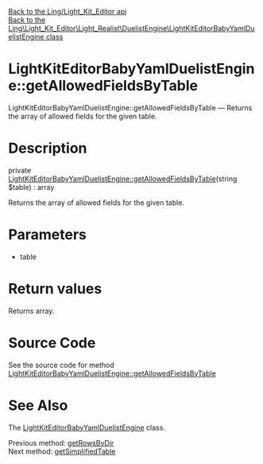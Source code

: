 [Back to the Ling/Light_Kit_Editor api](https://github.com/lingtalfi/Light_Kit_Editor/blob/master/doc/api/Ling/Light_Kit_Editor.md)<br>
[Back to the Ling\Light_Kit_Editor\Light_Realist\DuelistEngine\LightKitEditorBabyYamlDuelistEngine class](https://github.com/lingtalfi/Light_Kit_Editor/blob/master/doc/api/Ling/Light_Kit_Editor/Light_Realist/DuelistEngine/LightKitEditorBabyYamlDuelistEngine.md)


LightKitEditorBabyYamlDuelistEngine::getAllowedFieldsByTable
================



LightKitEditorBabyYamlDuelistEngine::getAllowedFieldsByTable — Returns the array of allowed fields for the given table.




Description
================


private [LightKitEditorBabyYamlDuelistEngine::getAllowedFieldsByTable](https://github.com/lingtalfi/Light_Kit_Editor/blob/master/doc/api/Ling/Light_Kit_Editor/Light_Realist/DuelistEngine/LightKitEditorBabyYamlDuelistEngine/getAllowedFieldsByTable.md)(string $table) : array




Returns the array of allowed fields for the given table.




Parameters
================


- table

    


Return values
================

Returns array.








Source Code
===========
See the source code for method [LightKitEditorBabyYamlDuelistEngine::getAllowedFieldsByTable](https://github.com/lingtalfi/Light_Kit_Editor/blob/master/Light_Realist/DuelistEngine/LightKitEditorBabyYamlDuelistEngine.php#L699-L762)


See Also
================

The [LightKitEditorBabyYamlDuelistEngine](https://github.com/lingtalfi/Light_Kit_Editor/blob/master/doc/api/Ling/Light_Kit_Editor/Light_Realist/DuelistEngine/LightKitEditorBabyYamlDuelistEngine.md) class.

Previous method: [getRowsByDir](https://github.com/lingtalfi/Light_Kit_Editor/blob/master/doc/api/Ling/Light_Kit_Editor/Light_Realist/DuelistEngine/LightKitEditorBabyYamlDuelistEngine/getRowsByDir.md)<br>Next method: [getSimplifiedTable](https://github.com/lingtalfi/Light_Kit_Editor/blob/master/doc/api/Ling/Light_Kit_Editor/Light_Realist/DuelistEngine/LightKitEditorBabyYamlDuelistEngine/getSimplifiedTable.md)<br>

